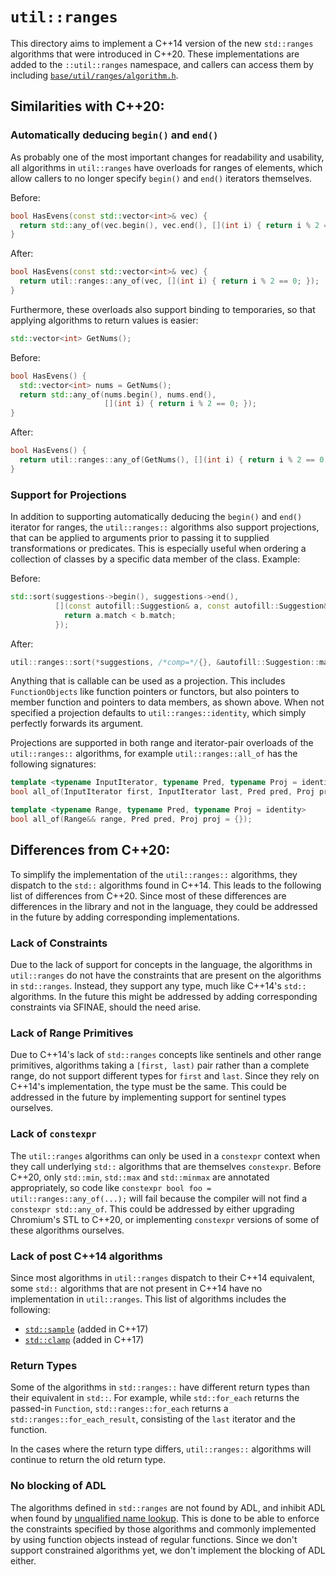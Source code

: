 # `util::ranges`

This directory aims to implement a C++14 version of the new `std::ranges`
algorithms that were introduced in C++20. These implementations are added to the
`::util::ranges` namespace, and callers can access them by including
[`base/util/ranges/algorithm.h`](https://source.chromium.org/chromium/chromium/src/+/master:base/util/ranges/algorithm.h).

## Similarities with C++20:

### Automatically deducing `begin()` and `end()`
As probably one of the most important changes for readability and usability, all
algorithms in `util::ranges` have overloads for ranges of elements, which allow
callers to no longer specify `begin()` and `end()` iterators themselves.

Before:
```c++
bool HasEvens(const std::vector<int>& vec) {
  return std::any_of(vec.begin(), vec.end(), [](int i) { return i % 2 == 0; });
}
```

After:
```c++
bool HasEvens(const std::vector<int>& vec) {
  return util::ranges::any_of(vec, [](int i) { return i % 2 == 0; });
}
```

Furthermore, these overloads also support binding to temporaries, so that
applying algorithms to return values is easier:

```c++
std::vector<int> GetNums();
```

Before:

```c++
bool HasEvens() {
  std::vector<int> nums = GetNums();
  return std::any_of(nums.begin(), nums.end(),
                     [](int i) { return i % 2 == 0; });
}
```

After:
```c++
bool HasEvens() {
  return util::ranges::any_of(GetNums(), [](int i) { return i % 2 == 0; });
}
```

### Support for Projections
In addition to supporting automatically deducing the `begin()` and `end()`
iterator for ranges, the `util::ranges::` algorithms also support projections,
that can be applied to arguments prior to passing it to supplied transformations
or predicates. This is especially useful when ordering a collection of classes
by a specific data member of the class. Example:

Before:
```cpp
std::sort(suggestions->begin(), suggestions->end(),
          [](const autofill::Suggestion& a, const autofill::Suggestion& b) {
            return a.match < b.match;
          });
```

After:
```cpp
util::ranges::sort(*suggestions, /*comp=*/{}, &autofill::Suggestion::match);
```

Anything that is callable can be used as a projection. This includes
`FunctionObjects` like function pointers or functors, but also pointers to
member function and pointers to data members, as shown above. When not specified
a projection defaults to `util::ranges::identity`, which simply perfectly
forwards its argument.

Projections are supported in both range and iterator-pair overloads of the
`util::ranges::` algorithms, for example `util::ranges::all_of` has the
following signatures:

```cpp
template <typename InputIterator, typename Pred, typename Proj = identity>
bool all_of(InputIterator first, InputIterator last, Pred pred, Proj proj = {});

template <typename Range, typename Pred, typename Proj = identity>
bool all_of(Range&& range, Pred pred, Proj proj = {});
```

## Differences from C++20:
To simplify the implementation of the `util::ranges::` algorithms, they dispatch
to the `std::` algorithms found in C++14. This leads to the following list of
differences from C++20. Since most of these differences are differences in the
library and not in the language, they could be addressed in the future by adding
corresponding implementations.

### Lack of Constraints
Due to the lack of support for concepts in the language, the algorithms in
`util::ranges` do not have the constraints that are present on the algorithms in
`std::ranges`. Instead, they support any type, much like C++14's `std::`
algorithms. In the future this might be addressed by adding corresponding
constraints via SFINAE, should the need arise.

### Lack of Range Primitives
Due to C++14's lack of `std::ranges` concepts like sentinels and other range
primitives, algorithms taking a `[first, last)` pair rather than a complete
range, do not support different types for `first` and `last`. Since they rely on
C++14's implementation, the type must be the same. This could be addressed in
the future by implementing support for sentinel types ourselves.

### Lack of `constexpr`
The `util::ranges` algorithms can only be used in a `constexpr` context when
they call underlying `std::` algorithms that are themselves `constexpr`.  Before
C++20, only `std::min`, `std::max` and `std::minmax` are annotated
appropriately, so code like `constexpr bool foo = util::ranges::any_of(...);`
will fail because the compiler will not find a `constexpr std::any_of`.  This
could be addressed by either upgrading Chromium's STL to C++20, or implementing
`constexpr` versions of some of these algorithms ourselves.

### Lack of post C++14 algorithms
Since most algorithms in `util::ranges` dispatch to their C++14 equivalent, some
`std::` algorithms that are not present in C++14 have no implementation in
`util::ranges`. This list of algorithms includes the following:

- [`std::sample`](https://en.cppreference.com/w/cpp/algorithm/sample) (added in C++17)
- [`std::clamp`](https://en.cppreference.com/w/cpp/algorithm/clamp) (added in C++17)

### Return Types
Some of the algorithms in `std::ranges::` have different return types than their
equivalent in `std::`. For example, while `std::for_each` returns the passed-in
`Function`, `std::ranges::for_each` returns a `std::ranges::for_each_result`,
consisting of the `last` iterator and the function.

In the cases where the return type differs, `util::ranges::` algorithms will
continue to return the old return type.

### No blocking of ADL
The algorithms defined in `std::ranges` are not found by ADL, and inhibit ADL
when found by [unqualified name lookup][1]. This is done to be able to enforce
the constraints specified by those algorithms and commonly implemented by using
function objects instead of regular functions. Since we don't support
constrained algorithms yet, we don't implement the blocking of ADL either.

[1]: https://wg21.link/algorithms.requirements#2
